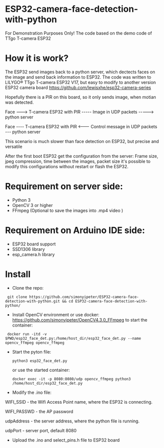 # ESP32-camera-face-detection-with-python
For Demonstration Purposes Only!
The code based on the demo code of TTgo T-camera ESP32

# How it is work?
The ESP32 send images back to a python server, which dectects faces on the image and send back information to ESP32.
The code was written to LILYGO® TTgo T-camera ESP32 V17, but easy to modify to another version ESP32 camera board
https://github.com/lewisxhe/esp32-camera-series

Hopefully there is a PIR on this board, so it only sends image, when motian was detected.

Face ---> T-camera ESP32 with PIR ----- Image in UDP packets -----> python server

Face ---- T-camera ESP32 with PIR <--- Control message in UDP packets  --- python server

This scenario is much slower than face detection on ESP32, but precise and versatile

After the first boot ESP32 get the configuration from the server:
Frame size, jpeg compression, time between the images, packet size
it's possible to modify this configurations without restart or flash the ESP32.

# Requirement on server side:
- Python 3
- OpenCV 3 or higher
- FFmpeg (Optional to save the images into .mp4 video )

# Requirement on Arduino IDE side:
- ESP32 board support
- SSD1306 library
- esp_camera.h library

# Install
- Clone the repo:
 ```  
  git clone https://github.com/simonyipeter/ESP32-camera-face-detection-with-python.git && cd ESP32-camera-face-detection-with-python/
 ```  
- Install OpenCV environment or use docker:  https://github.com/simonyipeter/OpenCV4.3.0_FFmpeg to start the container:
 ``` 
  docker run -itd -v $PWD/esp32_face_det.py:/home/host_dir/esp32_face_det.py --name opencv_ffmpeg opencv_ffmpeg
 ```  
- Start the pyton file:
  ```
  python3 esp32_face_det.py
  ```
  or use the started container:
  ```
  docker exec -it -p 8080:8080/udp opencv_ffmpeg python3 /home/host_dir/esp32_face_det.py
  ```
- Modify the .ino file:

WIFI_SSID - the Wifi Access Point name, where the ESP32 is connecting.

WIFI_PASSWD - the AP password

udpAddress - the server address, where the python file is running.

udpPort - server port, default 8080

- Upload the .ino and select_pins.h file to ESP32 board



